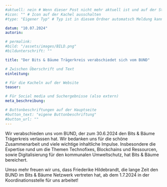 ```yaml
---
#aktuell: nein # Wenn dieser Post nicht mehr aktuell ist und auf der Startseite angezeigt werden soll, kann das # entfernt werden
#icon: "" # Icon auf der Kachel ausschalten
#type: "Eigener Typ" # Typ ist in diesem Ordner automatsch Meldung kann aber hier überschrieben werden z.B. mit "Veröffentlichung" - der Typ erscheint in der Kachel

datum: "10.07.2024"
autorin: 

# permalink:
#bild: "/assets/images/BILD.png"
#bildunterschrift: ""

title: "Der Bits & Bäume Trägerkreis verabschiedet sich vom BUND"

# Zwischen Überschrift und Text
einleitung: 

# Für die Kacheln auf der Website
teaser: 

# Für Social media und Suchergebnisse (also extern)
meta_beschreibung: 

# Buttonbeschriftungen auf der Hauptseite
#button_text: "eigene Buttonbeschriftung"
#button_url: ""
---
```

Wir verabschieden uns vom BUND, der zum 30.6.2024 den Bits & Bäume Trägerkreis verlassen hat. Wir bedanken uns für die schöne Zusammenarbeit und viele wichtige inhaltliche Impulse. Insbesondere die Expertise rund um die Themen Technofixes, Blockchains und Ressourcen, sowie Digitalisierung für den kommunalen Umweltschutz, hat Bits & Bäume bereichert.

Umso mehr freuen wir uns, dass Friederike Hildebrandt, die lange Zeit den BUND im Bits & Bäume Netzwerk vertreten hat, ab dem 1.7.2024 in der Koordinationsstelle für uns arbeitet!